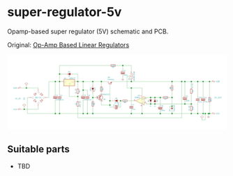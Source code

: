# super-regulator-5v
Opamp-based super regulator (5V) schematic and PCB.

Original: [Op-Amp Based Linear Regulators](https://tangentsoft.net/elec/opamp-linreg.html)

![Schematic](images/schematic-thumbnail.png)

## Suitable parts

* TBD

